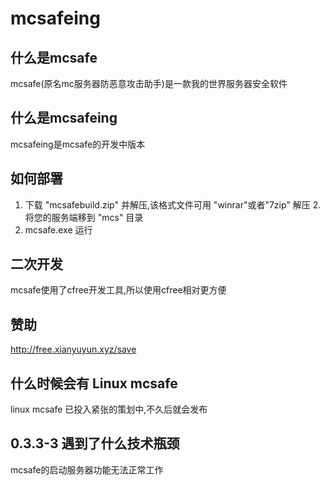 # mcsafeing
##  什么是mcsafe
mcsafe(原名mc服务器防恶意攻击助手)是一款我的世界服务器安全软件

## 什么是mcsafeing
mcsafeing是mcsafe的开发中版本

## 如何部署
1. 下载 "mcsafebuild.zip" 并解压,该格式文件可用 "winrar"或者"7zip" 解压
2.将您的服务端移到 "mcs" 目录
3. mcsafe.exe 运行

## 二次开发
mcsafe使用了cfree开发工具,所以使用cfree相对更方便

## 赞助
http://free.xianyuyun.xyz/save

## 什么时候会有 Linux mcsafe 
linux mcsafe 已投入紧张的策划中,不久后就会发布


## 0.3.3-3 遇到了什么技术瓶颈
mcsafe的启动服务器功能无法正常工作
